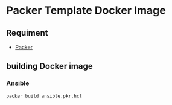 Packer Template Docker Image
=========================================

Requiment
---------

- [Packer](http://www.packer.io/ "Packer")

building Docker image
----------------------------------

### Ansible

```
packer build ansible.pkr.hcl
```

